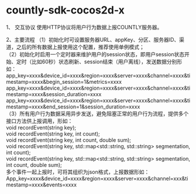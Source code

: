 countly-sdk-cocos2d-x
=====================
1、	交互协议
使用HTTP协议将用户行为数据上报COUNTLY服务器。  

2、主要流程
（1）初始化时可设置服务器URL、appKey、分区、服务器ID、渠道，之后的所有数据上报使用这个配置，推荐使用单例模式；  
（2）初始化时启用一个定时器来维护用户的session状态，即用户session状态开始、定时（比如60秒）状态刷新、session结束（用户离线），发送数据分别形如：  
app_key=xxxx&device_id=xxxx&region=xxxx&server=xxxx&channel=xxxx&timestamp=xxxx&begin_session=1&metrics=xxxx  
app_key=xxxx&device_id=xxxx&region=xxxx&server=xxxx&channel=xxxx&timestamp=xxxx&session_duration=xxxx  
app_key=xxxx&device_id=xxxx&region=xxxx&server=xxxx&channel=xxxx&timestamp=xxxx&end_session=1&session_duration=xxxx  
（3）所有用户行为数据采用异步发送，避免阻塞正常的用户行为流程，提供多个接口方法供上报调用，形如：  
void recordEvent(string key);  
void recordEvent(string key, int count);  
void recordEvent(string key, int count, double sum);  
void recordEvent(string key, std::map<std::string, std::string> segmentation, int count);  
void recordEvent(string key, std::map<std::string, std::string> segmentation, int count, double sum);	  
多个事件一起上报时，可将其组织为json格式，上报数据形如：  
App_key=xxxx&device_id=xxxx&region=xxxx&server=xxxx&channel=xxx&timestamp=xxxx&events=xxxx

